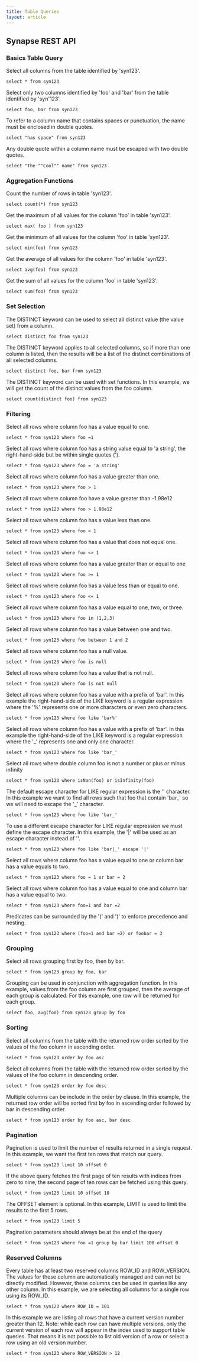 ```yaml
---
title: Table Queries
layout: article
---
```



## **Synapse REST API**

### Basics Table Query

Select all columns from the table identified by 'syn123'.

````
select * from syn123
````

Select only two columns identified by 'foo' and 'bar' from the table identified by 'syn'123'.

````
select foo, bar from syn123
````

To refer to a column name that contains spaces or punctuation, the name must be enclosed in double quotes.

````
select "has space" from syn123
````

Any double quote within a column name must be escaped with two double quotes.

````
select "The ""Cool"" name" from syn123
````

### Aggregation Functions

Count the number of rows in table 'syn123'.

````
select count(*) from syn123
````

Get the maximum of all values for the column 'foo' in table 'syn123'.

````
select max( foo ) from syn123
````

Get the minimum of all values for the column 'foo' in table 'syn123'.

````
select min(foo) from syn123
````

Get the average of all values for the column 'foo' in table 'syn123'.

````
select avg(foo) from syn123
````

Get the sum of all values for the column 'foo' in table 'syn123'.

````
select sum(foo) from syn123
````
### Set Selection

The DISTINCT keyword can be used to select all distinct value (the value set) from a column.

````
select distinct foo from syn123
````

The DISTINCT keyword applies to all selected columns, so if more than one column is listed, then the results will be a list of the distinct combinations of all selected columns.

````
select distinct foo, bar from syn123
````

The DISTINCT keyword can be used with set functions. In this example, we will get the count of the distinct values from the foo column.

````
select count(distinct foo) from syn123
````
### Filtering

Select all rows where column foo has a value equal to one.

````
select * from syn123 where foo =1
````

Select all rows where column foo has a string value equal to 'a string', the right-hand-side but be within single quotes (').

````
select * from syn123 where foo = 'a string'
````

Select all rows where column foo has a value greater than one.

````
select * from syn123 where foo > 1
````

Select all rows where column foo have a value greater than -1.98e12

````
select * from syn123 where foo > 1.98e12
````

Select all rows where column foo has a value less than one.

````
select * from syn123 where foo < 1
````

Select all rows where column foo has a value that does not equal one.

````
select * from syn123 where foo <> 1
````

Select all rows where column foo has a value greater than or equal to one

````
select * from syn123 where foo >= 1
````

Select all rows where column foo has a value less than or equal to one.

````
select * from syn123 where foo <= 1
````
Select all rows where column foo has a value equal to one, two, or three.

````
select * from syn123 where foo in (1,2,3)
````

Select all rows where column foo has a value between one and two.

````
select * from syn123 where foo between 1 and 2
````

Select all rows where column foo has a null value.

````
select * from syn123 where foo is null
````

Select all rows where column foo has a value that is not null.

````
select * from syn123 where foo is not null
````

Select all rows where column foo has a value with a prefix of 'bar'. In this example the right-hand-side of the LIKE keyword is a regular expression where the '%' represents one or more characters or even zero characters.

````
select * from syn123 where foo like 'bar%'
````

Select all rows where column foo has a value with a prefix of 'bar'. In this example the right-hand-side of the LIKE keyword is a regular expression where the '_' represents one and only one character.

````
select * from syn123 where foo like 'bar_'
````

Select all rows where double column foo is not a number or plus or minus infinity

````
select * from syn123 where isNan(foo) or isInfinity(foo)
````
The default escape character for LIKE regular expression is the '' character. In this example we want to find all rows such that foo that contain 'bar_' so we will need to escape the '_' character.

````
select * from syn123 where foo like 'bar_'
````

To use a different escape character for LIKE regular expression we must define the escape character. In this example, the '|' will be used as an escape character instead of ''.

````
select * from syn123 where foo like 'bar|_' escape '|'
````

Select all rows where column foo has a value equal to one or column bar has a value equals to two.

````
select * from syn123 where foo = 1 or bar = 2
````

Select all rows where column foo has a value equal to one and column bar has a value equal to two.

````
select * from syn123 where foo=1 and bar =2
````

Predicates can be surrounded by the '(' and ')' to enforce precedence and nesting.

````
select * from syn123 where (foo=1 and bar =2) or foobar = 3
````


### Grouping

Select all rows grouping first by foo, then by bar.

````
select * from syn123 group by foo, bar
````

Grouping can be used in conjunction with aggregation function. In this example, values from the foo column are first grouped, then the average of each group is calculated. For this example, one row will be returned for each group.

````
select foo, avg(foo) from syn123 group by foo
````

### Sorting

Select all columns from the table with the returned row order sorted by the values of the foo column in ascending order.

````
select * from syn123 order by foo asc
````

Select all columns from the table with the returned row order sorted by the values of the foo column in descending order.

````
select * from syn123 order by foo desc
````

Multiple columns can be include in the order by clause. In this example, the returned row order will be sorted first by foo in ascending order followed by bar in descending order.

````
select * from syn123 order by foo asc, bar desc
````




### Pagination

Pagination is used to limit the number of results returned in a single request. In this example, we want the first ten rows that match our query.

````
select * from syn123 limit 10 offset 0
````

If the above query fetches the first page of ten results with indices from zero to nine, the second page of ten rows can be fetched using this query.

````
select * from syn123 limit 10 offset 10
````

The OFFSET element is optional. In this example, LIMIT is used to limit the results to the first 5 rows.

````
select * from syn123 limit 5
````

Pagination parameters should always be at the end of the query

````
select * from syn123 where foo =1 group by bar limit 100 offset 0
````



### Reserved Columns

Every table has at least two reserved columns ROW_ID and ROW_VERSION. The values for these column are automatically managed and can not be directly modified. However, these columns can be used in queries like any other column. In this example, we are selecting all columns for a single row using its ROW_ID.

````
select * from syn123 where ROW_ID = 101
````

In this example we are listing all rows that have a current version number greater than 12. Note: while each row can have multiple versions, only the current version of each row will appear in the index used to support table queries. That means it is not possible to list old version of a row or select a row using an old version number.

````
select * from syn123 where ROW_VERSION > 12
````


